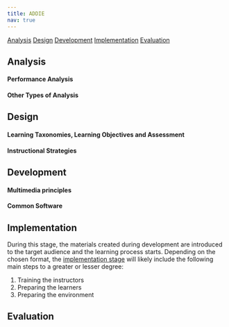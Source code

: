 ```yaml
---
title: ADDIE
nav: true
---
```


  <div class="text-center">
    <a href="#Analysis" class="btn btn-secondary btn-sm my-2" >Analysis</a>
    <a href="#Design" class="btn btn-secondary btn-sm my-2" >Design</a>
    <a href="#Development" class="btn btn-secondary btn-sm my-2" >Development</a>
    <a href="#Implementation" class="btn btn-secondary btn-sm my-2" >Implementation</a>
    <a href="#Evaluation" class="btn btn-secondary btn-sm my-2" >Evaluation</a>
  </div>
  
## Analysis

#### Performance Analysis

#### Other Types of Analysis 

## Design

#### Learning Taxonomies, Learning Objectives and Assessment 

#### Instructional Strategies 

## Development

#### Multimedia principles

#### Common Software

## Implementation

During this stage, the materials created during development are introduced to the target audience and the learning process starts. Depending on the chosen format, the <a href="https://elearningindustry.com/getting-know-addie-implementation" target="_blank">implementation stage</a> will likely include the following main steps to a greater or lesser degree:

1. Training the instructors
2. Preparing the learners
3. Preparing the environment

## Evaluation
